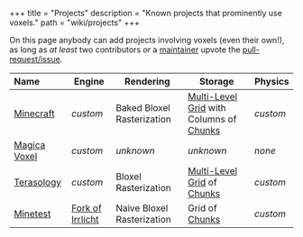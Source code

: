 +++
title = "Projects"
description = "Known projects that prominently use voxels."
path = "wiki/projects"
+++

On this page anybody can add projects involving voxels (even their own!), as long as *at least* two contributors *or* a [maintainer](https://github.com/orgs/voxel-wiki/people) upvote the [pull-request/issue](https://github.com/voxel-wiki/voxel-wiki.github.io/issues).

| Name | Engine | Rendering | Storage | Physics |
|:-----|--------|-----------|---------|---------|
| [Minecraft](https://www.minecraft.net/) | *custom* | Baked Bloxel Rasterization | [Multi-Level Grid](/wiki/storage/multi-level-grid) with Columns of [Chunks](/wiki/storage/chunking) | *custom* |
| [Magica Voxel](https://ephtracy.github.io/index.html?page=mv_main) | *custom* | *unknown* | *unknown* | *none* |
| [Terasology](https://terasology.org/) | *custom* | Bloxel Rasterization | [Multi-Level Grid](/wiki/storage/multi-level-grid) of [Chunks](/wiki/storage/chunking) | *custom* |
| [Minetest](http://minetest.net/) | [Fork of Irrlicht](https://github.com/minetest/irrlicht) | Naive Bloxel Rasterization | Grid of [Chunks](/wiki/storage/chunking) | *custom* |
